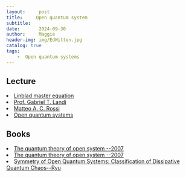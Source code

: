 ```yaml
---
layout:     post
title:     Open quantum system
subtitle:   
date:       2024-09-30
author:     Maggie
header-img: img/EdWitten.jpg
catalog: true
tags: 
    -  Open quantum systems
---
```



## Lecture 

<li>
<a href="https://qsm.quantumtinkerer.tudelft.nl/8_lindblad/">
Linblad master equation 
</a></li>

<li>
<a href="https://www.pas.rochester.edu/~gtlandi/courses.html">
Prof. Gabriel T. Landi
</a></li>


<li>
<a href="https://www.matteoacrossi.com/research/open_quantum_systems/">
Matteo A. C. Rossi
</a></li>

<li>
<a href="https://matteoacrossi.github.io/oqs-jupyterbook/introduction.html">
Open quantum systems
</a></li>

## Books


<li>
<a href="https://maggiexheuw.github.io/Conformal/Heinz-Peter Breuer, Francesco Petruccione - The theory of open quantum systems-Oxford University Press (2002).pdf">
The quantum theory of open system --2007
</a></li>


<li>
<a href="https://maggiexheuw.github.io/Conformal/Heinz-Peter Breuer, Francesco Petruccione - The theory of open quantum systems-Oxford University Press (2002).pdf">
The quantum theory of open system --2007
</a></li>

<li>
<a href="https://maggiexheuw.github.io/Conformal/PRXQuantum.4.030328.pdf">
Symmetry of Open Quantum Systems: Classification of Dissipative Quantum
Chaos--Ryu
</a></li>
